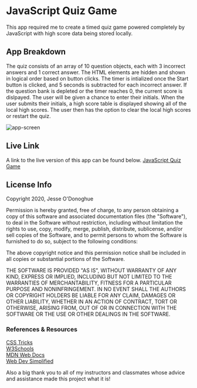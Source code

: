 # JavaScript Quiz Game
This app required me to create a timed quiz game powered completely by JavaScript with high score data being stored locally. 

## App Breakdown
The quiz consists of an array of 10 question objects, each with 3 incorrect answers and 1 correct answer. The HTML elements are hidden and shown in logical order based on button clicks. The timer is intialized once the Start button is clicked, and 5 seconds is subtracted for each incorrect answer. If the question bank is depleted or the timer reaches 0, the current score is dislpayed. The user will be given a chance to enter their initials. When the user submits their initials, a high score table is displayed showing all of the local high scores. The user then has the option to clear the local high scores or restart the quiz.

![app-screen](https://user-images.githubusercontent.com/66024509/88007864-e3b30e80-cadc-11ea-929e-005bfc5bb630.png)

## Live Link
A link to the live version of this app can be found below. 
[JavaScript Quiz Game](https://jesseodonoghue.github.io/quiz-game/)

## License Info
Copyright 2020, Jesse O'Donoghue

Permission is hereby granted, free of charge, to any person obtaining a copy of this software and associated documentation files (the "Software"), to deal in the Software without restriction, including without limitation the rights to use, copy, modify, merge, publish, distribute, sublicense, and/or sell copies of the Software, and to permit persons to whom the Software is furnished to do so, subject to the following conditions:

The above copyright notice and this permission notice shall be included in all copies or substantial portions of the Software.

THE SOFTWARE IS PROVIDED "AS IS", WITHOUT WARRANTY OF ANY KIND, EXPRESS OR IMPLIED, INCLUDING BUT NOT LIMITED TO THE WARRANTIES OF MERCHANTABILITY, FITNESS FOR A PARTICULAR PURPOSE AND NONINFRINGEMENT. IN NO EVENT SHALL THE AUTHORS OR COPYRIGHT HOLDERS BE LIABLE FOR ANY CLAIM, DAMAGES OR OTHER LIABILITY, WHETHER IN AN ACTION OF CONTRACT, TORT OR OTHERWISE, ARISING FROM, OUT OF OR IN CONNECTION WITH THE SOFTWARE OR THE USE OR OTHER DEALINGS IN THE SOFTWARE.

### References & Resources
[CSS Tricks](https://css-tricks.com/)    
[W3Schools](https://w3schools.com)    
[MDN Web Docs](https://developer.mozilla.org/en-US/)   
[Web Dev Simplified](https://www.youtube.com/channel/UCFbNIlppjAuEX4znoulh0Cw)

Also a big thank you to all of my instructors and classmates whose advice and assistance made this project what it is!
